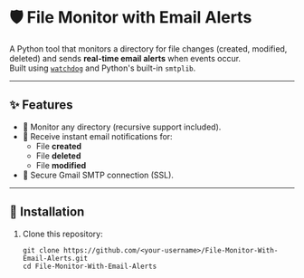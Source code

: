 # 🛡️ File Monitor with Email Alerts

A Python tool that monitors a directory for file changes (created, modified, deleted) and sends **real-time email alerts** when events occur.  
Built using [`watchdog`](https://pypi.org/project/watchdog/) and Python's built-in `smtplib`.

---

## ✨ Features
- 📂 Monitor any directory (recursive support included).
- 📧 Receive instant email notifications for:
  - File **created**
  - File **deleted**
  - File **modified**
- 🔐 Secure Gmail SMTP connection (SSL).

---

## 🚀 Installation

1. Clone this repository:
   ```
   git clone https://github.com/<your-username>/File-Monitor-With-Email-Alerts.git
   cd File-Monitor-With-Email-Alerts
